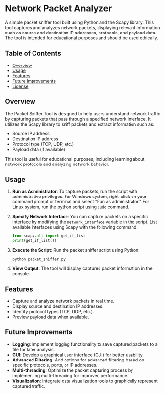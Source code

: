 
# Network Packet Analyzer

A simple packet sniffer tool built using Python and the Scapy library. This tool captures and analyzes network packets, displaying relevant information such as source and destination IP addresses, protocols, and payload data. The tool is intended for educational purposes and should be used ethically.

## Table of Contents

- [Overview](#overview)
- [Usage](#usage)
- [Features](#features)
- [Future Improvements](#future-improvements)
- [License](#license)

## Overview

The Packet Sniffer Tool is designed to help users understand network traffic by capturing packets that pass through a specified network interface. It utilizes the Scapy library to sniff packets and extract information such as:

- Source IP address
- Destination IP address
- Protocol type (TCP, UDP, etc.)
- Payload data (if available)

This tool is useful for educational purposes, including learning about network protocols and analyzing network behavior.

## Usage

1. **Run as Administrator**: To capture packets, run the script with administrative privileges. For Windows system, right-click on your command prompt or terminal and select "Run as administrator." For Linux system, run the python script using `sudo` command.

2. **Specify Network Interface**: You can capture packets on a specific interface by modifying the `network_interface` variable in the script. List available interfaces using Scapy with the following command:

   ```python
   from scapy.all import get_if_list
   print(get_if_list())
   ```

3. **Execute the Script**: Run the packet sniffer script using Python:

   ```bash
   python packet_sniffer.py
   ```

4. **View Output**: The tool will display captured packet information in the console.

## Features

- Capture and analyze network packets in real time.
- Display source and destination IP addresses.
- Identify protocol types (TCP, UDP, etc.).
- Preview payload data when available.

## Future Improvements

- **Logging**: Implement logging functionality to save captured packets to a file for later analysis.
- **GUI**: Develop a graphical user interface (GUI) for better usability.
- **Advanced Filtering**: Add options for advanced filtering based on specific protocols, ports, or IP addresses.
- **Multi-threading**: Optimize the packet capturing process by implementing multi-threading for improved performance.
- **Visualization**: Integrate data visualization tools to graphically represent captured traffic.
